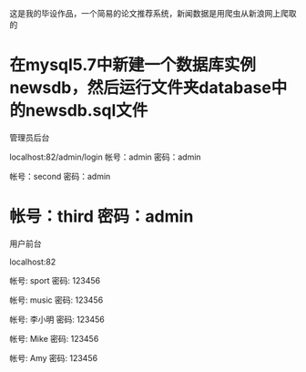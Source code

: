 这是我的毕设作品，一个简易的论文推荐系统，新闻数据是用爬虫从新浪网上爬取的

在mysql5.7中新建一个数据库实例newsdb，然后运行文件夹database中的newsdb.sql文件
=============
管理员后台

localhost:82/admin/login
帐号：admin
密码：admin

帐号：second
密码：admin

帐号：third
密码：admin
==============
用户前台

localhost:82

帐号: sport
密码: 123456

帐号: music
密码: 123456

帐号: 李小明
密码: 123456

帐号: Mike
密码: 123456

帐号: Amy
密码: 123456